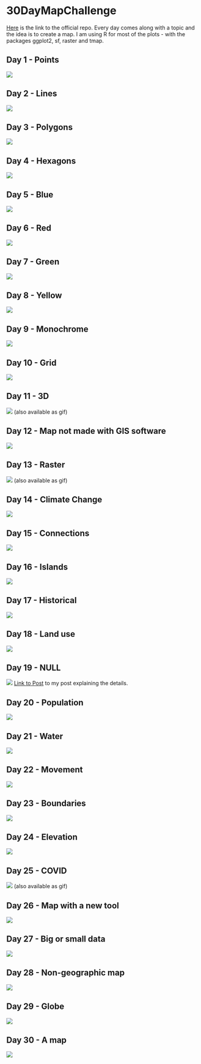 # 30DayMapChallenge

[Here](https://github.com/tjukanovt/30DayMapChallenge) is the link to the official repo. Every day comes along with a topic and the idea is to create a map.
I am using R for most of the plots - with the packages ggplot2, sf, raster and tmap.

## Day 1 - Points

![](Day01_Points/Chile_earthquakes.png)

## Day 2 - Lines 

![](Day02_Lines/Rplot.png)

## Day 3 - Polygons

![](Day03_Polygons/agua.png)

## Day 4 - Hexagons

![](Day04_Hexagons/results.png)

## Day 5 - Blue

![](Day05_Blue/lakes.png)

## Day 6 - Red

![](Day06_Red/plot.png)

## Day 7 - Green

![](Day07_Green/plot.png)

## Day 8 - Yellow

![](Day08_Yellow/plot.png)

## Day 9 - Monochrome

![](Day09_Monochrome/plot.png)

## Day 10 - Grid

![](Day10_Grid/plot.png)

## Day 11 - 3D

![](Day11_3D/plot.png)
(also available as gif)

## Day 12 - Map not made with GIS software

![](Day12_NotGIS/plot.jpg)

## Day 13 - Raster

![](Day13_Raster/plot_germany.png)
(also available as gif)

## Day 14 - Climate Change

![](Day14_ClimateChange/plot.png)

## Day 15 - Connections

![](Day15_Connections/plot.png)

## Day 16 - Islands

![](Day16_Islands/plot.png)

## Day 17 - Historical

![](Day17_Historical/plot.png)

## Day 18 - Land use

![](Day18_LandUse/plot.png)

## Day 19 - NULL

![](Day19_NULL/plot.png)
[Link to Post](https://mapchallenge-fuzzymatching.netlify.app/) to my post explaining the details.

## Day 20 - Population

![](Day20_Population/plot.png)

## Day 21 - Water

![](Day21_Water/plot.png)

## Day 22 - Movement

![](Day22_Movement/plot.png)

## Day 23 - Boundaries

![](Day23_Boundaries/plot.png)

## Day 24 - Elevation

![](Day24_Elevation/plot.png)

## Day 25 - COVID

![](Day25_COVID/plot.png)
(also available as gif)

## Day 26 - Map with a new tool

![](Day26_NewTool/plot.png)

## Day 27 - Big or small data

![](Day27_SmallData/plot.png)

## Day 28 - Non-geographic map

![](Day28_NonGeographic/plot.png)

## Day 29 - Globe

![](Day29_Globe/plot.png)

## Day 30 - A map

![](Day30_Map/plot.png)
